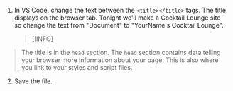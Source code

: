 1. In VS Code, change the text between the `<title></title>` tags. The title displays on the browser tab. Tonight we'll make a Cocktail Lounge site so change the text from "Document" to "YourName's Cocktail Lounge".
   >[!INFO]
>The title is in the `head` section. The `head` section contains data telling your browser more information about your page. This is also where you link to your styles and script files.

2. Save the file.

